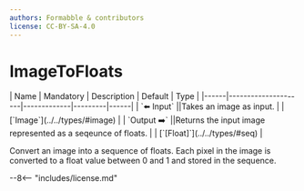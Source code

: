 ```yaml
---
authors: Formabble & contributors
license: CC-BY-SA-4.0
---
```



# ImageToFloats

<div class="sh-parameters" markdown="1">
| Name | Mandatory | Description | Default | Type |
|------|---------------------|-------------|---------|------|
| `⬅️ Input` ||Takes an image as input. | | [`Image`](../../types/#image) |
| `Output ➡️` ||Returns the input image represented as a seqeunce of floats. | | [`[Float]`](../../types/#seq) |

</div>

Convert an image into a sequence of floats. Each pixel in the image is converted to a float value between 0 and 1 and stored in the sequence.

--8<-- "includes/license.md"

